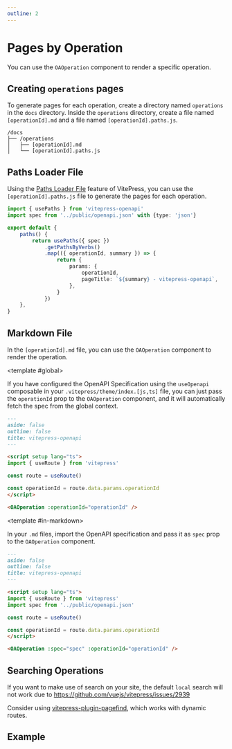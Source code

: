 ```yaml
---
outline: 2
---
```


# Pages by Operation

You can use the `OAOperation` component to render a specific operation.

## Creating `operations` pages

To generate pages for each operation, create a directory named `operations` in the `docs` directory. Inside the `operations` directory, create a file named `[operationId].md` and a file named `[operationId].paths.js`.

```
/docs
├── /operations
│   ├── [operationId].md
│   └── [operationId].paths.js
```

## Paths Loader File

Using the [Paths Loader File](https://vitepress.dev/guide/routing#paths-loader-file) feature of VitePress, you can use the `[operationId].paths.js` file to generate the pages for each operation.

```ts
import { usePaths } from 'vitepress-openapi'
import spec from '../public/openapi.json' with {type: 'json'}

export default {
    paths() {
        return usePaths({ spec })
            .getPathsByVerbs()
            .map(({ operationId, summary }) => {
                return {
                    params: {
                        operationId,
                        pageTitle: `${summary} - vitepress-openapi`,
                    },
                }
            })
    },
}
```

## Markdown File

In the `[operationId].md` file, you can use the `OAOperation` component to render the operation.

<ScopeConfigurationTabs>

<template #global>

If you have configured the OpenAPI Specification using the `useOpenapi` composable in your `.vitepress/theme/index.[js,ts]` file, you can just pass the `operationId` prop to the `OAOperation` component, and it will automatically fetch the spec from the global context.

```markdown
---
aside: false
outline: false
title: vitepress-openapi
---

<script setup lang="ts">
import { useRoute } from 'vitepress'

const route = useRoute()

const operationId = route.data.params.operationId
</script>

<OAOperation :operationId="operationId" />
```

</template>

<template #in-markdown>

In your `.md` files, import the OpenAPI specification and pass it as `spec` prop to the `OAOperation` component.

```markdown
---
aside: false
outline: false
title: vitepress-openapi
---

<script setup lang="ts">
import { useRoute } from 'vitepress'
import spec from '../public/openapi.json'

const route = useRoute()

const operationId = route.data.params.operationId
</script>

<OAOperation :spec="spec" :operationId="operationId" />
```

</template>

</ScopeConfigurationTabs>

## Searching Operations

If you want to make use of search on your site, the default `local` search will not work due to https://github.com/vuejs/vitepress/issues/2939

Consider using [vitepress-plugin-pagefind](https://www.npmjs.com/package/vitepress-plugin-pagefind), which works with dynamic routes.

## Example

<SandboxIframe :sandbox-data="{sandboxView: 'preview', previewComponent: 'OAOperation', operationId: 'getAllArtists'}" :iframe-zoom="0.6" class="h-[70vh] max-h-[700px]" />
